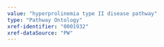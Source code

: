 ```yaml
---
value: "hyperprolinemia type II disease pathway"
type: "Pathway Ontology"
xref-identifier: "0001932"
xref-dataSource: "PW"
---
```

